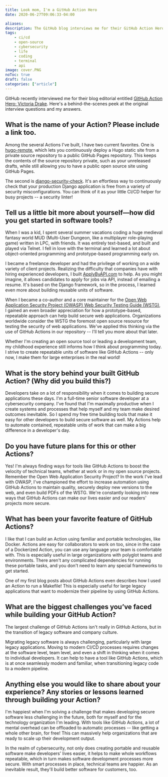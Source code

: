 ```yaml
---
title: Look mom, I'm a GitHub Action Hero
date: 2020-06-27T09:06:33-04:00

aliases:
description: The GitHub blog interviews me for their GitHub Action Hero series.
tags:
    - ci/cd
    - open-source
    - cybersecurity
    - life
    - coding
    - terminal
    - api
image: cover.PNG
noToc: true
draft: false
categories: ["article"]
---
```


GitHub recently interviewed me for their blog editorial entitled [GitHub Action Hero: Victoria Drake](https://github.blog/2020-06-26-github-action-hero-victoria-drake/). Here's a behind-the-scenes peek at the original interview questions and my answers.

## What is the name of your Action? Please include a link too.

Among the several Actions I've built, I have two current favorites. One is [hugo-remote](https://github.com/victoriadrake/hugo-remote), which lets you continuously deploy a Hugo static site from a private source repository to a public GitHub Pages repository. This keeps the contents of the source repository private, such as your unreleased drafts, while still allowing you to have a public open source site using GitHub Pages.

The second is [django-security-check](https://github.com/victoriadrake/django-security-check). It's an effortless way to continuously check that your production Django application is free from a variety of security misconfigurations. You can think of it as your little CI/CD helper for busy projects -- a security linter!

## Tell us a little bit more about yourself—how did you get started in software tools?

When I was a kid, I spent several summer vacations coding a huge medieval fantasy world MUD (Multi-User Dungeon, like a multiplayer role-playing game) written in LPC, with friends. It was entirely text-based, and built and played via Telnet. I fell in love with the terminal and learned a lot about object-oriented programming and prototype-based programming early on.

I became a freelance developer and had the privilege of working on a wide variety of client projects. Realizing the difficulty that companies have with hiring experienced developers, I built [ApplyByAPI.com](https://ApplyByAPI.com) to help. As you might imagine, it allows candidates to apply for jobs via API, instead of emailing a resume. It's based on the Django framework, so in the process, I learned even more about building reusable units of software.

When I became a co-author and a core maintainer for the [Open Web Application Security Project (OWASP) Web Security Testing Guide (WSTG)](https://github.com/OWASP/wstg), I gained an even broader appreciation for how a prototype-based, repeatable approach can help build secure web applications. Organizations worldwide consider the WSTG the foremost open source resource for testing the security of web applications. We've applied this thinking via the use of GitHub Actions in our repository -- I'll tell you more about that later.

Whether I'm creating an open source tool or leading a development team, my childhood experience still informs how I think about programming today. I strive to create repeatable units of software like GitHub Actions -- only now, I make them for large enterprises in the real world!

## What is the story behind your built GitHub Action? (Why did you build this?)

Developers take on a lot of responsibility when it comes to building secure applications these days. I'm a full-time senior software developer at a cybersecurity company. I've found that I'm maximally productive when I create systems and processes that help myself and my team make desired outcomes inevitable. So I spend my free time building tools that make it easy for other developers to build secure software as well. My Actions help to automate contained, repeatable units of work that can make a big difference in a developer's day.

## Do you have future plans for this or other Actions?

Yes! I'm always finding ways for tools like GitHub Actions to boost the velocity of technical teams, whether at work or in my open source projects. Remember the Open Web Application Security Project? In the work I've lead with OWASP, I've championed the effort to increase automation using GitHub Actions to maintain quality, securely deploy new versions to the web, and even build PDFs of the WSTG. We're constantly looking into new ways that GitHub Actions can make our lives easier and our readers' projects more secure.

## What has been your favorite feature of GitHub Actions?

I like that I can build an Action using familiar and portable technologies, like Docker. Actions are easy for collaborators to work on too, since in the case of a Dockerized Action, you can use any language your team is comfortable with. This is especially useful in large organizations with polyglot teams and environments. There aren't any complicated dependencies for running these portable tasks, and you don't need to learn any special frameworks to get started.

One of my first blog posts about GitHub Actions even describes how I used an Action to run a Makefile! This is especially useful for large legacy applications that want to modernize their pipeline by using GitHub Actions.

## What are the biggest challenges you’ve faced while building your GitHub Action?

The largest challenge of GitHub Actions isn't really in GitHub Actions, but in the transition of legacy software and company culture.

Migrating legacy software is always challenging, particularly with large legacy applications. Moving to modern CI/CD processes requires changes at the software level, team level, and even a shift in thinking when it comes to individual developers. It can help to have a tool like GitHub Actions, which is at once seamlessly modern and familiar, when transitioning legacy code to a modern pipeline.

## Anything else you would like to share about your experience? Any stories or lessons learned through building your Action?

I'm happiest when I'm solving a challenge that makes developing secure software less challenging in the future, both for myself and for the technology organization I'm leading. With tools like GitHub Actions, a lot of mental overhead can be offloaded to automatic processes -- like getting a whole other brain, for free! This can massively help organizations that are ready to scale up their development output.

In the realm of cybersecurity, not only does creating portable and reusable software make developers' lives easier, it helps to make whole workflows repeatable, which in turn makes software development processes more secure. With smart processes in place, technical teams are happier. As an inevitable result, they'll build better software for customers, too.
